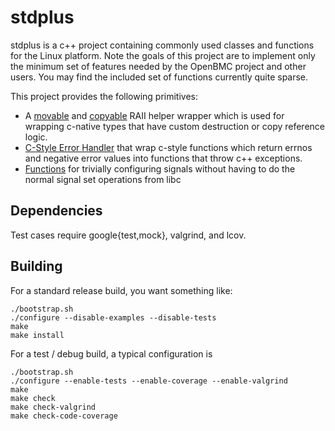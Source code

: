 # stdplus

stdplus is a c++ project containing commonly used classes and functions
for the Linux platform. Note the goals of this project are to implement only
the minimum set of features needed by the OpenBMC project and other users. You
may find the included set of functions currently quite sparse.

This project provides the following primitives:
* A [movable](src/stdplus/handle/managed.hpp) and [copyable](src/stdplus/handle/copyable.hpp) RAII helper wrapper which is used for wrapping c-native types that have custom destruction or copy reference logic.
* [C-Style Error Handler](src/stdplus/util/cexec.hpp) that wrap c-style functions which return errnos and negative error values into functions that throw c++ exceptions.
* [Functions](src/stdplus/signal.hpp) for trivially configuring signals without having to do the normal signal set operations from libc

## Dependencies

Test cases require google{test,mock}, valgrind, and lcov.

## Building
For a standard release build, you want something like:
```
./bootstrap.sh
./configure --disable-examples --disable-tests
make
make install
```

For a test / debug build, a typical configuration is
```
./bootstrap.sh
./configure --enable-tests --enable-coverage --enable-valgrind
make
make check
make check-valgrind
make check-code-coverage
```
